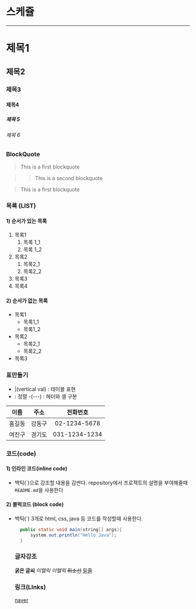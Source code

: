 # 스케쥴

---
# 제목1

## 제목2

### 제목3

#### 제목4

##### 제목 5

###### 제목 6

### BlockQuote

> This is a first blockquote

> > This is a second blockquote

> This is a first blockquote

### 목록 (LIST)

#### 1) 순서가 있는 목록 

1. 목록1  
   1. 목록 1_1  
   2. 목록 1_2  
2. 목록2
   1. 목록2_1
     2. 목록2_2
3. 목록3
4. 목록4

#### 2) 순서가 없는 목록
- 목록1
   - 목록1_1
   - 목록1_2
- 목록2
   - 목록2_1
   - 목록2_2
- 목록3


### 표만들기
- |(vertical val) : 테이블 표현
- : 정렬
-(---) : 헤더와 셀 구분 

|이름|주소|전화번호|
|:--:|:--:|:--:|
|홍길동|강동구|02-1234-5678|
|여진구|경기도|031-1234-1234|

### 코드(code)
#### 1) 인라인 코드(inline code)
 - 백틱(\`)으로 강조할 내용을 감싼다.
  repository에서 프로젝트의 설명을 부여해줄때 `README.md`을 사용한다

#### 2) 블럭코드 (block code)
- 백틱(`) 3개로 html, css, java 등 코드를 작성할때 사용한다.

  ```java
    public static void main(string[] args){
        system.out.println("Hello Java");
    }
  ```

  ### 글자강조
  **굵은 글씨**
  *이텔릭*
  _이텔릭_
  ~~취소선~~
  <u>밑줄</u>

  ### 링크(LInks)

  [naver](https://www.naver.com/)